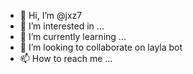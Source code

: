 - 👋 Hi, I’m @jxz7
- 👀 I’m interested in ...
- 🌱 I’m currently learning ...
- 💞️ I’m looking to collaborate on layla bot
- 📫 How to reach me ...

<!---
jxz7/jxz7 is a ✨ special ✨ repository because its `README.md` (this file) appears on your GitHub profile.
You can click the Preview link to take a look at your changes.
--->
